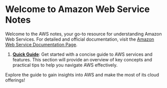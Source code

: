 # Welcome to Amazon Web Service Notes

Welcome to the AWS notes, your go-to resource for understanding Amazon Web Services. For detailed and official documentation, visit the [Amazon Web Service Documentation Page](https://docs.aws.amazon.com/).

1. **[Quick Guide](quick_guide.md)**: Get started with a concise guide to AWS services and features. This section will provide an overview of key concepts and practical tips to help you navigate AWS effectively.

Explore the guide to gain insights into AWS and make the most of its cloud offerings!
